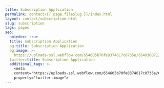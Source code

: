 ```yaml
---
title: Subscription Application
permalink: contact/{{ page.fileSlug }}/index.html
layout: contact/subscription.html
slug: subscription
tags: pages
seo:
  noindex: true
  title: Subscription Application
  og:title: Subscription Application
  og:image: >-
    https://uploads-ssl.webflow.com/654605b70fe8374617c8735e/6548380712815d6340f28249_opengraph-home.png
  twitter:title: Subscription Application
  additional_tags: >-
    <meta
    content="https://uploads-ssl.webflow.com/654605b70fe8374617c8735e/6548380712815d6340f28249_opengraph-home.png"
    property="twitter:image">
---
```



